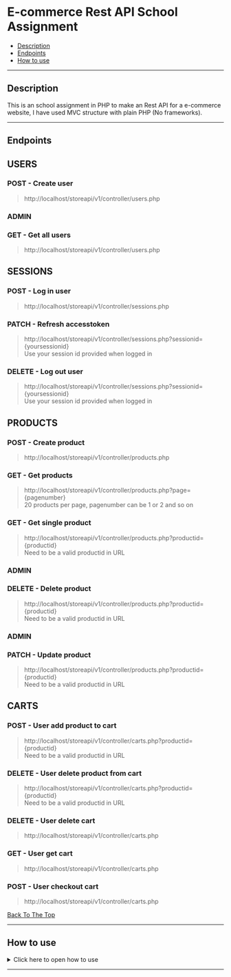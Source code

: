 # E-commerce Rest API School Assignment

- [Description](#description)
- [Endpoints](#endpoints)
- [How to use](#how-to-use)

---

## Description

This is an school assignment in PHP to make an Rest API for a e-commerce website, I have used MVC structure with plain PHP (No frameworks).

---

## Endpoints


## USERS
### POST - Create user
>http://localhost/storeapi/v1/controller/users.php
### ADMIN 
### GET - Get all users
>http://localhost/storeapi/v1/controller/users.php

## SESSIONS
### POST - Log in user
>http://localhost/storeapi/v1/controller/sessions.php
### PATCH - Refresh accesstoken
>http://localhost/storeapi/v1/controller/sessions.php?sessionid={yoursessionid}</br>
Use your session id provided when logged in
### DELETE - Log out user
>http://localhost/storeapi/v1/controller/sessions.php?sessionid={yoursessionid}</br>
Use your session id provided when logged in
## PRODUCTS
### POST - Create product
>http://localhost/storeapi/v1/controller/products.php
### GET - Get products
>http://localhost/storeapi/v1/controller/products.php?page={pagenumber}</br>
20 products per page, pagenumber can be 1 or 2 and so on
### GET - Get single product
>http://localhost/storeapi/v1/controller/products.php?productid={productid}</br>
Need to be a valid productid in URL
### ADMIN 
### DELETE - Delete product 
>http://localhost/storeapi/v1/controller/products.php?productid={productid}</br>
Need to be a valid productid in URL
### ADMIN 
### PATCH - Update product
>http://localhost/storeapi/v1/controller/products.php?productid={productid}</br>
Need to be a valid productid in URL
## CARTS
### POST - User add product to cart
>http://localhost/storeapi/v1/controller/carts.php?productid={productid}</br>
Need to be a valid productid in URL
### DELETE - User delete product from cart
>http://localhost/storeapi/v1/controller/carts.php?productid={productid}</br>
Need to be a valid productid in URL
### DELETE - User delete cart 
>http://localhost/storeapi/v1/controller/carts.php
### GET - User get cart 
>http://localhost/storeapi/v1/controller/carts.php
### POST - User checkout cart
>http://localhost/storeapi/v1/controller/carts.php


[Back To The Top](#Endpoints)


---


## How to use

<details>
<summary>Click here to open how to use</summary>

> You need these programs for the API to work
- Xampp or Mamp - Local database connecion
- Visual Studio Code or other code editor - To open or edit the code
- Postman - To send requests

> Download and use the API
- Step 1 - Clone this repository
- Step 2 - Start Xampp or Mamp and open phpMyAdmin
- Step 3 - Use the SQL script included in the project to create database with the name storedb
- Step 4 - Open Postman and start making requests!

> How to make request in Postman
## USERS
### Create user (POST)
You need to have Content-Type: application/json in header
```html
    {
    "username" : "olle1",
    "fullname" : "Olle Nilsson",
    "password" : "123",
    "email" : "olle.nilsson@medieinstitutet.se"
    }
```
Use endpoint provided
[Create user endpoint](#POST---Create-user)

### Get all users (GET)
You need to have Content-Type: application/json in header<br/>
You need to be logged in and user need to have role = admin in database<br/>
Use the accesstoken provided in header: Authorization = accesstoken
```html
    {
    "username" : "olle1",
    "fullname" : "Olle Nilsson",
    "password" : "123",
    "email" : "olle.nilsson@medieinstitutet.se"
    }
```
Use endpoint provided
[Get all users endpoint](#GET---Get-all-users)

## SESSIONS
### Log in user (POST)
You need to have Content-Type: application/json in header
```html
    {
    "username" : "olle1",
    "password" : "123"
    }
```
Use endpoint provided
[Log in endpoint](#POST---Log-in-user)

### Refresh accesstoken (PATCH)
You need to have Content-Type: application/json in header<br/>
Use the accesstoken provided in header: Authorization = accesstoken
```html
    {
    "refresh_token" : "refresh token provided when logged in"
    }
```
Use endpoint provided
[Refresh token endpoint](#PATCH---Refresh-accesstoken)

### Log out user (DELETE)
Use the accesstoken provided in header: Authorization = accesstoken<br/>
No input needed
Use endpoint provided
[Log out user endpoint](#DELETE---Log-out-user)

## PRODUCTS
### Create product (POST)
You need to have Content-Type: application/json in header<br/>
You need to be logged in and user need to have role = admin in database<br/>
Use the accesstoken provided in header: Authorization = accesstoken
```html
    {
    "title" : "New product",
    "description" : "Description",
    "imgUrl" : "product.jpg",
    "price" : 170,
    "quantity" : 22
    }
```
Use endpoint provided
[Create product endpoint](#POST---Create-product)
### Get products (GET)
Use endpoint provided
[Get all products endpoint](#GET---Get-products)
### Get single product (GET)
Use endpoint provided
[Get single product endpoint](#GET---Get-single-product)
### Delete single product (DELETE)
You need to be logged in and user need to have role = admin in database<br/>
Use the accesstoken provided in header: Authorization = accesstoken<br/>
Use endpoint provided
[Delete product endpoint](#DELETE---Delete-product)
### Update product (PATCH)
You need to have Content-Type: application/json in header<br/>
You need to be logged in and user need to have role = admin in database<br/>
Use the accesstoken provided in header: Authorization = accesstoken<br/>
You can update all fields or just one field
```html
    {
    "title" : "New product",
    "description" : "New description",
    "imgUrl" : "New img url",
    "price" : 12,
    "quantity" : 22
    }
```
Use endpoint provided
[Update product endpoint](#PATCH---Update-product)

## CARTS
### User add product to cart (POST)
You need to have Content-Type: application/json in header<br/>
You need to be logged in, Use the accesstoken provided in header: Authorization = accesstoken</br>
Use endpoint provided : 
[Add to cart endpoint](#POST---User-add-product-to-cart)

### User delete product from cart (DELETE)
You need to have Content-Type: application/json in header<br/>
You need to be logged in, Use the accesstoken provided in header: Authorization = accesstoken</br>
Use endpoint provided : 
[Delete from cart endpoint](#DELETE---User-delete-product-from-cart)

### User delete cart (DELETE)
You need to have Content-Type: application/json in header<br/>
You need to be logged in, Use the accesstoken provided in header: Authorization = accesstoken</br>
Use endpoint provided : 
[Delete cart endpoint](#DELETE---User-delete-cart)

### User get cart (GET)
You need to have Content-Type: application/json in header<br/>
You need to be logged in, Use the accesstoken provided in header: Authorization = accesstoken</br>
Use endpoint provided : 
[Get cart endpoint](#GET---User-get-cart)

### User checkout cart (POST)
You need to have Content-Type: application/json in header<br/>
You need to be logged in, Use the accesstoken provided in header: Authorization = accesstoken</br>
Use endpoint provided : 
[Checkout cart endpoint](#POST---User-checkout-cart)



[Back To The Top](#How-to-use)


</details>

---

